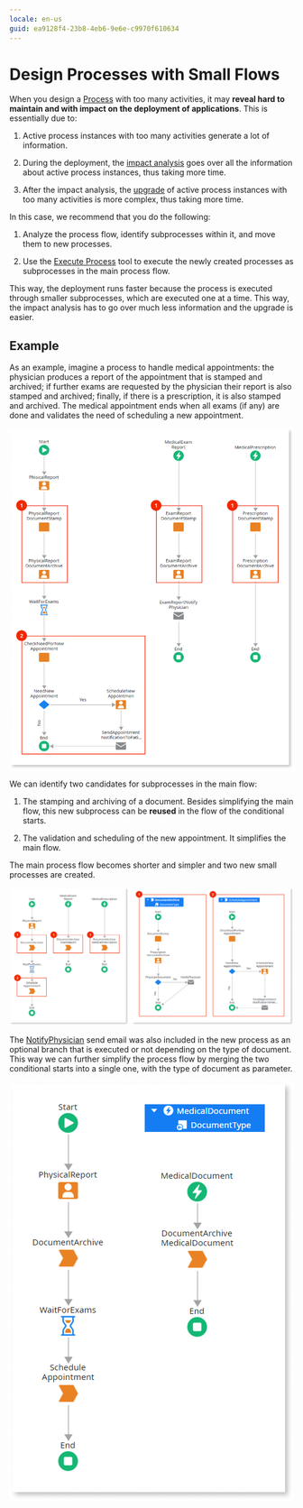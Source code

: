 ```yaml
---
locale: en-us
guid: ea9128f4-23b8-4eb6-9e6e-c9970f610634
---
```


# Design Processes with Small Flows

When you design a [Process](../intro.md) with too many activities, it may **reveal hard to maintain and with impact on the deployment of applications**. This is essentially due to:

1. Active process instances with too many activities generate a lot of information.

2. During the deployment, the [impact analysis](../process-upgrade/intro.md) goes over all the information about active process instances, thus taking more time.

3. After the impact analysis, the [upgrade](../process-upgrade/intro.md) of active process instances with too many activities is more complex, thus taking more time.

In this case, we recommend that you do the following:

1. Analyze the process flow, identify subprocesses within it, and move them to new processes.

2. Use the [Execute Process](<../../../ref/lang/auto/Class.Execute Process.final.md>) tool to execute the newly created processes as subprocesses in the main process flow.

This way, the deployment runs faster because the process is executed through smaller subprocesses, which are executed one at a time. This way, the impact analysis has to go over much less information and the upgrade is easier.


## Example

As an example, imagine a process to handle medical appointments: the physician produces a report of the appointment that is stamped and archived; if further exams are requested by the physician their report is also stamped and archived; finally, if there is a prescription, it is also stamped and archived. The medical appointment ends when all exams (if any) are done and validates the need of scheduling a new appointment.

![](images/small-flows-1.png)

We can identify two candidates for subprocesses in the main flow:

1. The stamping and archiving of a document. Besides simplifying the main flow, this new subprocess can be **reused** in the flow of the conditional starts.

2. The validation and scheduling of the new appointment. It simplifies the main flow.

The main process flow becomes shorter and simpler and two new small processes are created.

![](images/small-flows-2.png)

The [NotifyPhysician](<../../../ref/lang/auto/Class.Send Email.final.md>) send email was also included in the new process as an optional branch that is executed or not depending on the type of document. This way we can further simplify the process flow by merging the two conditional starts into a single one, with the type of document as parameter.

![](images/small-flows-3.png)
